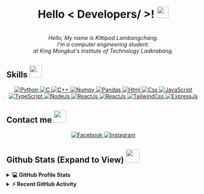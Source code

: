 <div align="center">
<h1> Hello < Developers/ >! <img src = "https://raw.githubusercontent.com/MartinHeinz/MartinHeinz/master/wave.gif" width = 30px> </h1>

   

<i><br>Hello, My name is Kittipod Lambangchang.<br>I'm a computer engineering student.<br>at King Mongkut's Institute of Technology Ladkrabang.</i>
	</div>

<h2> Skills <img src = "https://media2.giphy.com/media/QssGEmpkyEOhBCb7e1/giphy.gif?cid=ecf05e47a0n3gi1bfqntqmob8g9aid1oyj2wr3ds3mg700bl&rid=giphy.gif" width = 32px> </h2>
<div align="center">
 <a href="https://www.python.org" target="_blank">
    <img alt="Python" src="https://img.shields.io/badge/Python-000000?style=for-the-badge&logo=python&logoColor=white">
  </a>

   <a href="https://www.cprogramming.com/" target="_blank">
    <img alt="C" src="https://img.shields.io/badge/C-000000?style=for-the-badge&logo=c&logoColor=white">
  </a>

   <a href="https://www.cprogramming.com/" target="_blank">
    <img alt="C++" src="https://img.shields.io/badge/C%2B%2B-000000?style=for-the-badge&logo=c%2B%2B&logoColor=white">
  </a>

   <a href="https://numpy.org/" target="_blank">
    <img alt="Numpy" src="https://img.shields.io/badge/Numpy-000000?style=for-the-badge&logo=numpy&logoColor=white">
  </a>

   <a href="https://pandas.pydata.org/" target="_blank">
    <img alt="Pandas" src="https://img.shields.io/badge/Pandas-000000?style=for-the-badge&logo=pandas&logoColor=white">
  </a>
  
  <a href="https://html.com/" target="_blank">
    <img alt="Html" src="https://img.shields.io/badge/HTML5-000000?style=for-the-badge&logo=html5&logoColor=white">
  </a>
  
  <a href="https://www.w3.org/Style/CSS/Overview.en.html" target="_blank">
    <img alt="Css" src="https://img.shields.io/badge/CSS3-000000?style=for-the-badge&logo=css3&logoColor=white">
  </a>
  
  <a href="https://www.javascript.com/" target="_blank">
    <img alt="JavaScript" src="https://img.shields.io/badge/JavaScript-000000?style=for-the-badge&logo=javascript&logoColor=white">
  </a>
	<a href="https://www.typescriptlang.org/" target="_blank">
    <img alt="TypeScript" src="https://img.shields.io/badge/TypeScript-000000?style=for-the-badge&logo=typescript&logoColor=white">
  </a>
  
  <a href="https://nodejs.org/en/" target="_blank">
    <img alt="NodeJs" src="https://img.shields.io/badge/Node.js-000000?style=for-the-badge&logo=nodedotjs&logoColor=white">
  </a>
	
<a href="https://reactjs.org/" target="_blank">
    <img alt="ReactJs" src="https://img.shields.io/badge/React-000000?style=for-the-badge&logo=react&logoColor=white">
  </a>
	<a href="https://redux.js.org/" target="_blank">
    <img alt="ReactJs" src="https://img.shields.io/badge/Redux-000000?style=for-the-badge&logo=redux&logoColor=white">
  </a>
	<a href="https://tailwindcss.com/" target="_blank">
    <img alt="TailwindCss" src="https://img.shields.io/badge/Tailwind_CSS-000000?style=for-the-badge&logo=tailwind-css&logoColor=white">
  </a>
	<a href="https://expressjs.com/" target="_blank">
    <img alt="ExpressJs" src="https://img.shields.io/badge/Express.js-000000?style=for-the-badge&logo=express&logoColor=white">
  </a>
	</div>
<h2>Contact me <img src="https://img.icons8.com/color/48/000000/user-male-circle--v2.png" width=32px /></h2>
	<div align="center">
 
<a href="https://fb.com/thunder2004" target="_blank">
    <img alt="Facebook" src="https://img.shields.io/badge/Facebook-000000?style=for-the-badge&logo=facebook&logoColor=white">
  </a>   
   <a href="https://instagram.com/kitton._" target="_blank">
    <img alt="Instagram" src="https://img.shields.io/badge/Instagram-000000?style=for-the-badge&logo=instagram&logoColor=white">
  </a>   
	</div>
<h2> Github Stats (Expand to View) <img src = "https://i.pinimg.com/originals/65/c4/f4/65c4f452571be1261e9c623f7da488ac.gif" width = 35px> </h2>

<details> 
  <summary><b>💻 GitHub Profile Stats</b></summary>
  <br/>
  <p align="center">
    <a href="https://github.com/anuraghazra/github-readme-stats"><img alt="Kittonn's Github Stats" src="https://github-readme-stats.vercel.app/api?username=Kittonn&show_icons=true&count_private=true&theme=dark" height="192px"/></a>
<br/>
  &nbsp;
	  <img src="https://github-readme-stats.vercel.app/api/top-langs?username=Kittonn&show_icons=true&locale=en&layout=compact&theme=dark" alt="Kittonn" height="192px"/>
  <br/>
  </p>
</details>


<details>
  <summary><b>⚡ Recent GitHub Activity</b></summary>
	<p align="center">
  <br/>
   <a href="https://github.com/Kittonn"><img alt="Kittonn's Activity Graph" src="https://activity-graph.herokuapp.com/graph?username=Kittonn&custom_title=Kittonn's%20Contribution%20Graph&theme=react-dark" /></a>
  <br/>
	</p>
</details>


